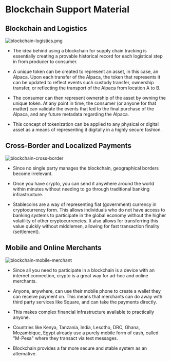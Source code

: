 # Blockchain Support Material

## Blockchain and Logistics

![blockchain-logistics.png](../1/Images/blockchain-logistics.png)

* The idea behind using a blockchain for supply chain tracking is essentially creating a provable historical record for each logistical step in from producer to consumer.

* A unique token can be created to represent an asset, in this case, an Alpaca. Upon each transfer of the Alpaca, the token that represents it can be updated to reflect events such custody transfer, ownership transfer, or reflecting the transport of the Alpaca from location A to B.

* The consumer can then represent ownership of the asset by owning the unique token. At any point in time, the consumer (or anyone for that matter) can validate the events that led to the final purchase of the Alpaca, and any future metadata regarding the Alpaca.

* This concept of tokenization can be applied to any physical or digital asset as a means of representing it digitally in a highly secure fashion.

## Cross-Border and Localized Payments

![blockchain-cross-border](../1/Images/blockchain-cross-border.png)

* Since no single party manages the blockchain, geographical borders become irrelevant.

* Once you have crypto, you can send it anywhere around the world within minutes without needing to go through traditional banking infrastructure.

* Stablecoins are a way of representing fiat (government) currency in cryptocurrency form. This allows individuals who do not have access to banking systems to participate in the global economy without the higher volatility of other cryptocurrencies. It also allows for transferring this value quickly without middlemen, allowing for fast transaction finality (settlement).

## Mobile and Online Merchants

![blockchain-mobile-merchant](../1/Images/blockchain-mobile-merchant.png)

* Since all you need to participate in a blockchain is a device with an internet connection, crypto is a great way for ad-hoc and online merchants.

* Anyone, anywhere, can use their mobile phone to create a wallet they can receive payment on. This means that merchants can do away with third party services like Square, and can take the payments directly.

* This makes complex financial infrastructure available to practically anyone.

* Countries like Kenya, Tanzania, India, Lesotho, DRC, Ghana, Mozambique, Egypt already use a purely mobile form of cash, called "M-Pesa" where they transact via text messages.

* Blockchain provides a far more secure and stable system as an alternative.
